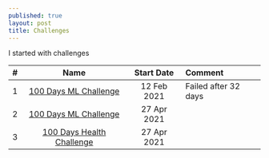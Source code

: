 ```yaml
---
published: true
layout: post
title: Challenges
---
```


I started with challenges

| #| Name | Start Date| Comment|
| :-------------: | :----------: | :-----------: | :----------- |
| 1 | [100 Days ML Challenge](https://www.prashantsingh.co.in/100DaysMLChallenge/README-v1)|12 Feb 2021| Failed after 32 days|
| 2 | [100 Days ML Challenge](https://www.prashantsingh.co.in/100DaysMLChallenge/)|27 Apr 2021|<replaceMe> |
| 3 | [100 Days Health Challenge](https://www.prashantsingh.co.in/100DaysHealthChallenge/)|27 Apr 2021|<replaceMe> |
